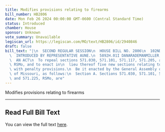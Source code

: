 ```yaml
---
title: Modifies provisions relating to firearms
bill_number: HB2806
date: Mon Feb 26 2024 00:00:00 GMT-0600 (Central Standard Time)
status: Introduced
chamber: House
sponsor: Unknown
vote_summary: Unavailable
legiscan_url: https://legiscan.com/MO/text/HB2806/id/2940846
draft: false
bill_text: "|\n  SECOND REGULAR SESSION\n  HOUSE BILL NO. 2806\n  102ND GENERAL ASSEMBLY\n\
  \  INTRODUCED BY REPRESENTATIVE AUNE.\n  5892H.01I DANARADEMANMILLER,ChiefClerk\n\
  \  AN ACT\n  To repeal sections 571.030, 571.101, 571.117, 571.205, and 571.225,\
  \ RSMo, and to enact in\n  lieu thereof five new sections relating to firearms,\
  \ with penalty provisions.\n  Be it enacted by the General Assembly of the state\
  \ of Missouri, as follows:\n  Section A. Sections 571.030, 571.101, 571.117, 571.205,\
  \ and 571.225, RSMo, are"
---
```

Modifies provisions relating to firearms

---

## Read Full Bill Text

You can view the full text [here](https://legiscan.com/MO/text/HB2806/id/2940846).
